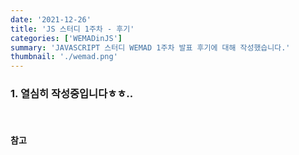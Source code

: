 ```yaml
---
date: '2021-12-26'
title: 'JS 스터디 1주차 - 후기'
categories: ['WEMADinJS']
summary: 'JAVASCRIPT 스터디 WEMAD 1주차 발표 후기에 대해 작성했습니다.'
thumbnail: './wemad.png'
---
```


### 1. 열심히 작성중입니다ㅎㅎ..

<br>

#### 참고
